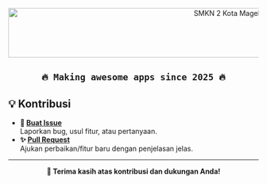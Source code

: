 <p align="center">
  <img src="https://images.cooltext.com/5735159.gif" alt="SMKN 2 Kota Magelang Dev Hub Banner" height="100" width="1000"/>
</p>

<h2 align="center"><code>🔥 Making awesome apps since 2025 🔥</code></h2>

## 💡 Kontribusi
- <b>📝 <a href="https://github.com/geber-suprabapak/skanida-apps-mobile/issues">Buat Issue</a></b><br>
  Laporkan bug, usul fitur, atau pertanyaan.
- <b>✨ <a href="https://github.com/geber-suprabapak/skanida-apps-mobile/pulls">Pull Request</a></b><br>
  Ajukan perbaikan/fitur baru dengan penjelasan jelas.
---

<p align="center"><b>🚀 Terima kasih atas kontribusi dan dukungan Anda!</b></p>
